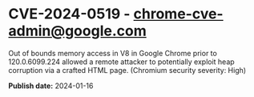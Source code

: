 # CVE-2024-0519 - chrome-cve-admin@google.com

Out of bounds memory access in V8 in Google Chrome prior to 120.0.6099.224 allowed a remote attacker to potentially exploit heap corruption via a crafted HTML page. (Chromium security severity: High)

**Publish date:** 2024-01-16
